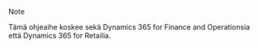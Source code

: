 > [!NOTE]
> Tämä ohjeaihe koskee sekä Dynamics 365 for Finance and Operationsia että Dynamics 365 for Retailia. 